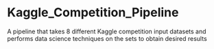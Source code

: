 # Kaggle_Competition_Pipeline
A pipeline that takes 8 different Kaggle competition input datasets and performs data science techniques on the sets to obtain desired results

